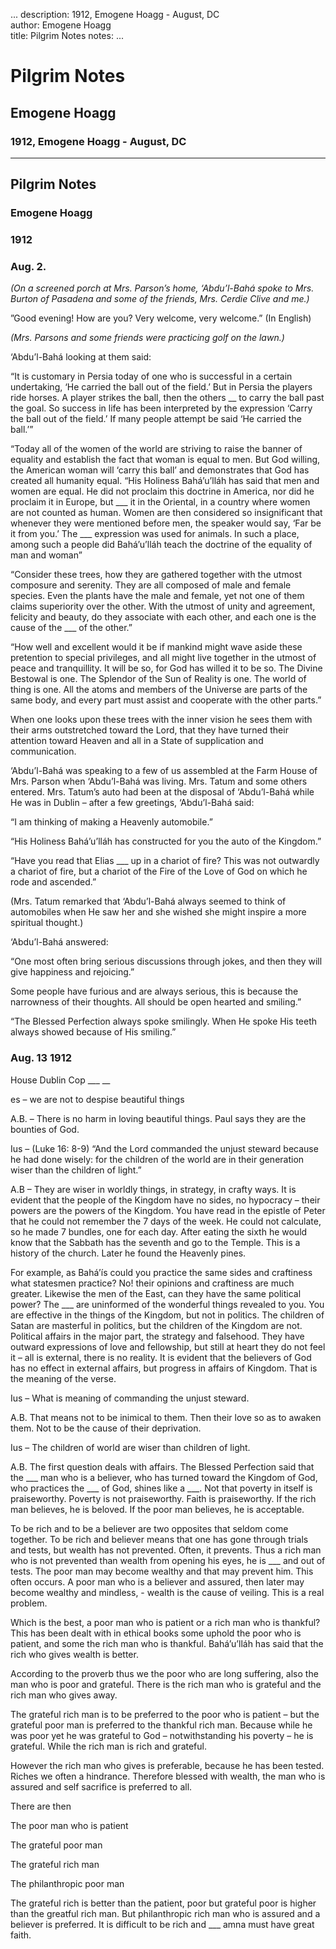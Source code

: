 ...
description: 1912, Emogene Hoagg - August, DC  
author: Emogene Hoagg  
title: Pilgrim Notes 
notes:
...


# Pilgrim Notes  
## Emogene Hoagg  
### 1912, Emogene Hoagg - August, DC  

------




## Pilgrim Notes

### Emogene Hoagg

### 1912

### Aug. 2.

*(On a screened porch at Mrs. Parson’s home, ‘Abdu’l-Bahá spoke to Mrs. Burton of Pasadena and some of the friends, Mrs. Cerdie Clive and me.)*  

”Good evening! How are you? Very welcome, very welcome.” (In English)  

*(Mrs. Parsons and some friends were practicing golf on the lawn.)*  

‘Abdu’l-Bahá looking at them said:
 
“It is customary in Persia today of one who is successful in a certain undertaking, ‘He carried the ball out of the field.’ But in Persia the players ride horses. A player strikes the ball, then the others __ to carry the ball past the goal. So success in life has been interpreted by the expression ‘Carry the ball out of the field.’ If many people attempt be said ‘He carried the ball.’”  

“Today all of the women of the world are striving to raise the banner of equality and establish the fact that woman is equal to men. But God willing, the American woman will ‘carry this ball’ and demonstrates that God has created all humanity equal. “His Holiness Bahá’u’lláh has said that men and women are equal. He did not proclaim this doctrine in America, nor did he proclaim it in Europe, but ___ it in the Oriental, in a country where women are not counted as human. Women are then considered so insignificant that whenever they were mentioned before men, the speaker would say, ‘Far be it from you.’ The ___ expression was used for animals. In such a place, among such a people did Bahá’u’lláh teach the doctrine of the equality of man and woman”  

“Consider these trees, how they are gathered together with the utmost composure and serenity. They are all composed of male and female species. Even the plants have the male and female, yet not one of them claims superiority over the other. With the utmost of unity and agreement, felicity and beauty, do they associate with each other, and each one is the cause of the ___ of the other.”  

“How well and excellent would it be if mankind might wave aside these pretention to special privileges, and all might live together in the utmost of peace and tranquillity. It will be so, for God has willed it to be so. The Divine Bestowal is one. The Splendor of the Sun of Reality is one. The world of thing is one. All the atoms and members of the Universe are parts of the same body, and every part must assist and cooperate with the other parts.”  

When one looks upon these trees with the inner vision he sees them with their arms outstretched toward the Lord, that they have turned their attention toward Heaven and all in a State of supplication and communication.  

‘Abdu’l-Bahá was speaking to a few of us assembled at the Farm House of Mrs. Parson when ‘Abdu’l-Bahá was living. Mrs. Tatum and some others entered. Mrs. Tatum’s auto had been at the disposal of ‘Abdu’l-Bahá while He was in Dublin – after a few greetings, ‘Abdu’l-Bahá said:  

“I am thinking of making a Heavenly automobile.”  

“His Holiness Bahá’u’lláh has constructed for you the auto of the Kingdom.”  

“Have you read that Elias ___ up in a chariot of fire? This was not outwardly a chariot of fire, but a chariot of the Fire of the Love of God on which he rode and ascended.”  

(Mrs. Tatum remarked that ‘Abdu’l-Bahá always seemed to think of automobiles when He saw her and she wished she might inspire a more spiritual thought.)  

‘Abdu’l-Bahá answered:  

“One most often bring serious discussions through jokes, and then they will give happiness and rejoicing.”  

Some people have furious and are always serious, this is because the narrowness of their thoughts. All should be open hearted and smiling.”  

“The Blessed Perfection always spoke smilingly. When He spoke His teeth always showed because of His smiling.”  

### Aug. 13 1912

House Dublin Cop ___ __  

es – we are not to despise beautiful things  

A.B. – There is no harm in loving beautiful things. Paul says they are the bounties of God.  

Ius – (Luke 16: 8-9) “And the Lord commanded the unjust steward because he had done wisely: for the children of the world are in their generation wiser than the children of light.”  

A.B – They are wiser in worldly things, in strategy, in crafty ways. It is evident that the people of the Kingdom have no sides, no hypocracy – their powers are the powers of the Kingdom. You have read in the epistle of Peter that he could not remember the 7 days of the week. He could not calculate, so he made 7 bundles, one for each day. After eating the sixth he would know that the Sabbath has the seventh and go to the Temple. This is a history of the church. Later he found the Heavenly pines.  

For example, as Bahá’ís could you practice the same sides and craftiness what statesmen practice? No! their opinions and craftiness are much greater. Likewise the men of the East, can they have the same political power? The ___ are uninformed of the wonderful things revealed to you. You are effective in the things of the Kingdom, but not in politics. The children of Satan are masterful in politics, but the children of the Kingdom are not. Political affairs in the major part, the strategy and falsehood. They have outward expressions of love and fellowship, but still at heart they do not feel it – all is external, there is no reality. It is evident that the believers of God has no effect in external affairs, but progress in affairs of Kingdom. That is the meaning of the verse.  

Ius – What is meaning of commanding the unjust steward.  

A.B. That means not to be inimical to them. Then their love so as to awaken them. Not to be the cause of their deprivation.  

Ius – The children of world are wiser than children of light.  

A.B. The first question deals with affairs. The Blessed Perfection said that the ___ man who is a believer, who has turned toward the Kingdom of God, who practices the ___ of God, shines like a ___. Not that poverty in itself is praiseworthy. Poverty is not praiseworthy. Faith is praiseworthy. If the rich man believes, he is beloved. If the poor man believes, he is acceptable.  

To be rich and to be a believer are two opposites that seldom come together. To be rich and believer means that one has gone through trials and tests, but wealth has not prevented. Often, it prevents. Thus a rich man who is not prevented than wealth from opening his eyes, he is ___ and out of tests. The poor man may become wealthy and that may prevent him. This often occurs. A poor man who is a believer and assured, then later may become wealthy and mindless, - wealth is the cause of veiling. This is a real problem.  

Which is the best, a poor man who is patient or a rich man who is thankful? This has been dealt with in ethical books some uphold the poor who is patient, and some the rich man who is thankful. Bahá’u’lláh has said that the rich who gives wealth is better.  

According to the proverb thus we the poor who are long suffering, also the man who is poor and grateful. There is the rich man who is grateful and the rich man who gives away.  

The grateful rich man is to be preferred to the poor who is patient – but the grateful poor man is preferred to the thankful rich man. Because while he was poor yet he was grateful to God – notwithstanding his poverty – he is grateful. While the rich man is rich and grateful.  

However the rich man who gives is preferable, because he has been tested. Riches we often a hindrance. Therefore blessed with wealth, the man who is assured and self sacrifice is preferred to all.  

There are then
 
The poor man who is patient
 
The grateful poor man
 
The grateful rich man
 
The philanthropic poor man  

The grateful rich is better than the patient, poor but grateful poor is higher than the greatful rich man. But philanthropic rich man who is assured and a believer is preferred. It is difficult to be rich and ___ amna must have great faith.
